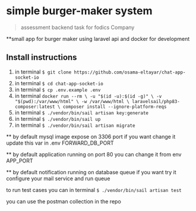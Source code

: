 # simple burger-maker system

>assessment backend task for fodics Company

**small app for burger maker using laravel api and docker for development

## Install instructions

1. in terminal `$ git clone https://github.com/osama-eltayar/chat-app-socket-io`
2. in terminal `$ cd chat-app-socket-io`
3. in terminal  `$ cp .env.example .env`
4. in terminal  `docker run --rm \
   -u "$(id -u):$(id -g)" \
   -v "$(pwd):/var/www/html" \
   -w /var/www/html \
   laravelsail/php83-composer:latest \
   composer install --ignore-platform-reqs`
5. in terminal  `$ ./vendor/bin/sail artisan key:generate`
6. in terminal  `$ ./vendor/bin/sail up`
7. in terminal  `$ ./vendor/bin/sail artisan migrate`

** by default mysql image expose on 3306 port if you want change it update this var in .env FORWARD_DB_PORT

** by default application running on port 80  you can change it from env APP_PORT

** by default notification running on database queue if you want try it configure your mail service and run queue

to run test cases you can
in terminal  `$ ./vendor/bin/sail artisan test`

you can use the postman collection in the repo 
